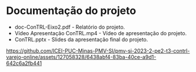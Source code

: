 # Documentação do projeto

* doc-ConTRL-Eixo2.pdf - Relatório do projeto.
* Vídeo Apresentação ConTRL.mp4 - Vídeo de apresentação do projeto.
* ConTRL.pptx - Slides da apresentação final do projeto.




https://github.com/ICEI-PUC-Minas-PMV-SI/pmv-si-2023-2-pe2-t3-contrl-varejo-online/assets/127058328/6438abf4-83ba-40ce-a9d1-642c6a2fb441

